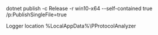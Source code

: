 dotnet publish -c Release -r win10-x64 --self-contained true /p:PublishSingleFile=true

Logger location
    %LocalAppData%\PProtocolAnalyzer